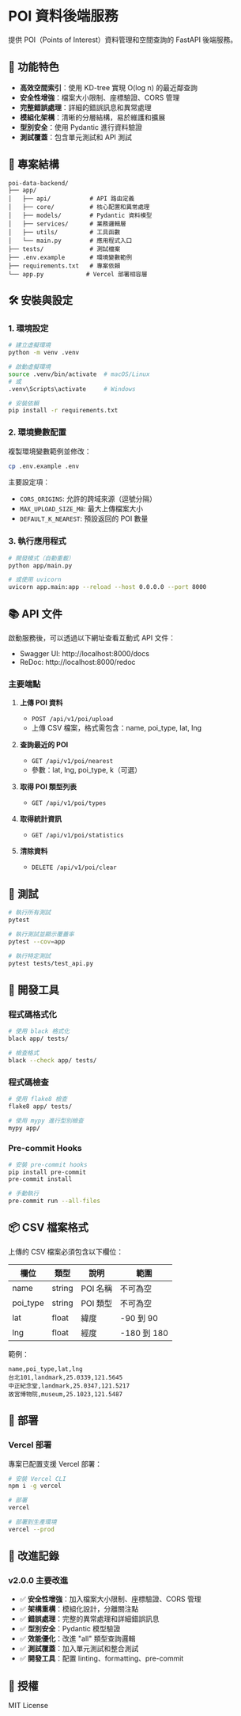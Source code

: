 # POI 資料後端服務

提供 POI（Points of Interest）資料管理和空間查詢的 FastAPI 後端服務。

## 🚀 功能特色

- **高效空間索引**：使用 KD-tree 實現 O(log n) 的最近鄰查詢
- **安全性增強**：檔案大小限制、座標驗證、CORS 管理
- **完整錯誤處理**：詳細的錯誤訊息和異常處理
- **模組化架構**：清晰的分層結構，易於維護和擴展
- **型別安全**：使用 Pydantic 進行資料驗證
- **測試覆蓋**：包含單元測試和 API 測試

## 📁 專案結構

```
poi-data-backend/
├── app/
│   ├── api/           # API 路由定義
│   ├── core/          # 核心配置和異常處理
│   ├── models/        # Pydantic 資料模型
│   ├── services/      # 業務邏輯層
│   ├── utils/         # 工具函數
│   └── main.py        # 應用程式入口
├── tests/             # 測試檔案
├── .env.example       # 環境變數範例
├── requirements.txt   # 專案依賴
└── app.py            # Vercel 部署相容層
```

## 🛠️ 安裝與設定

### 1. 環境設定

```bash
# 建立虛擬環境
python -m venv .venv

# 啟動虛擬環境
source .venv/bin/activate  # macOS/Linux
# 或
.venv\Scripts\activate     # Windows

# 安裝依賴
pip install -r requirements.txt
```

### 2. 環境變數配置

複製環境變數範例並修改：

```bash
cp .env.example .env
```

主要設定項：
- `CORS_ORIGINS`: 允許的跨域來源（逗號分隔）
- `MAX_UPLOAD_SIZE_MB`: 最大上傳檔案大小
- `DEFAULT_K_NEAREST`: 預設返回的 POI 數量

### 3. 執行應用程式

```bash
# 開發模式（自動重載）
python app/main.py

# 或使用 uvicorn
uvicorn app.main:app --reload --host 0.0.0.0 --port 8000
```

## 📚 API 文件

啟動服務後，可以透過以下網址查看互動式 API 文件：
- Swagger UI: http://localhost:8000/docs
- ReDoc: http://localhost:8000/redoc

### 主要端點

1. **上傳 POI 資料**
   - `POST /api/v1/poi/upload`
   - 上傳 CSV 檔案，格式需包含：name, poi_type, lat, lng

2. **查詢最近的 POI**
   - `GET /api/v1/poi/nearest`
   - 參數：lat, lng, poi_type, k（可選）

3. **取得 POI 類型列表**
   - `GET /api/v1/poi/types`

4. **取得統計資訊**
   - `GET /api/v1/poi/statistics`

5. **清除資料**
   - `DELETE /api/v1/poi/clear`

## 🧪 測試

```bash
# 執行所有測試
pytest

# 執行測試並顯示覆蓋率
pytest --cov=app

# 執行特定測試
pytest tests/test_api.py
```

## 🔧 開發工具

### 程式碼格式化

```bash
# 使用 black 格式化
black app/ tests/

# 檢查格式
black --check app/ tests/
```

### 程式碼檢查

```bash
# 使用 flake8 檢查
flake8 app/ tests/

# 使用 mypy 進行型別檢查
mypy app/
```

### Pre-commit Hooks

```bash
# 安裝 pre-commit hooks
pip install pre-commit
pre-commit install

# 手動執行
pre-commit run --all-files
```

## 📦 CSV 檔案格式

上傳的 CSV 檔案必須包含以下欄位：

| 欄位 | 類型 | 說明 | 範圍 |
|------|------|------|------|
| name | string | POI 名稱 | 不可為空 |
| poi_type | string | POI 類型 | 不可為空 |
| lat | float | 緯度 | -90 到 90 |
| lng | float | 經度 | -180 到 180 |

範例：
```csv
name,poi_type,lat,lng
台北101,landmark,25.0339,121.5645
中正紀念堂,landmark,25.0347,121.5217
故宮博物院,museum,25.1023,121.5487
```

## 🚀 部署

### Vercel 部署

專案已配置支援 Vercel 部署：

```bash
# 安裝 Vercel CLI
npm i -g vercel

# 部署
vercel

# 部署到生產環境
vercel --prod
```

## 📝 改進記錄

### v2.0.0 主要改進
- ✅ **安全性增強**：加入檔案大小限制、座標驗證、CORS 管理
- ✅ **架構重構**：模組化設計，分離關注點
- ✅ **錯誤處理**：完整的異常處理和詳細錯誤訊息
- ✅ **型別安全**：Pydantic 模型驗證
- ✅ **效能優化**：改進 "all" 類型查詢邏輯
- ✅ **測試覆蓋**：加入單元測試和整合測試
- ✅ **開發工具**：配置 linting、formatting、pre-commit

## 📄 授權

MIT License